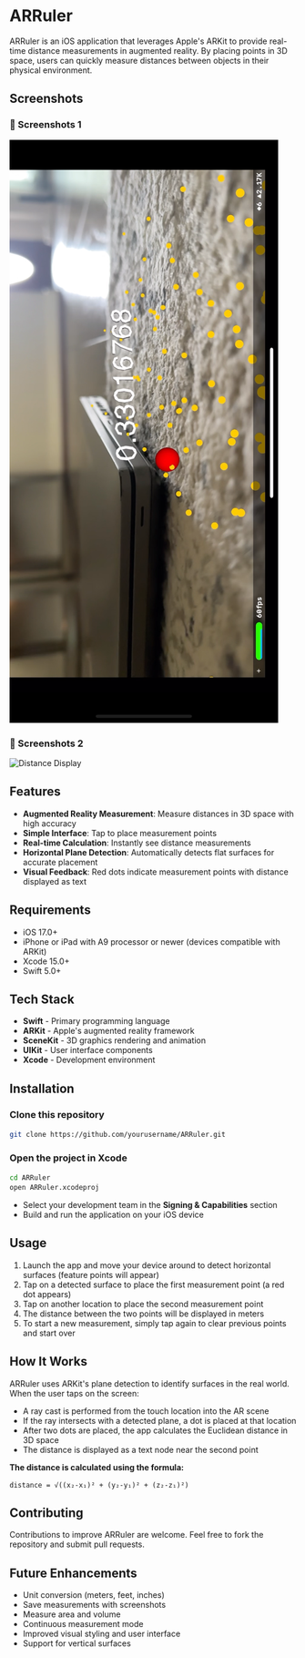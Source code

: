 
# ARRuler

ARRuler is an iOS application that leverages Apple's ARKit to provide real-time distance measurements in augmented reality. By placing points in 3D space, users can quickly measure distances between objects in their physical environment.

## Screenshots

### 📏 Screenshots 1
![Measuring View](/1.png)

### 📐 Screenshots 2
![Distance Display](/2.png)

## Features

- **Augmented Reality Measurement**: Measure distances in 3D space with high accuracy  
- **Simple Interface**: Tap to place measurement points  
- **Real-time Calculation**: Instantly see distance measurements  
- **Horizontal Plane Detection**: Automatically detects flat surfaces for accurate placement  
- **Visual Feedback**: Red dots indicate measurement points with distance displayed as text  

## Requirements

- iOS 17.0+  
- iPhone or iPad with A9 processor or newer (devices compatible with ARKit)  
- Xcode 15.0+  
- Swift 5.0+  

## Tech Stack

- **Swift** - Primary programming language  
- **ARKit** - Apple's augmented reality framework  
- **SceneKit** - 3D graphics rendering and animation  
- **UIKit** - User interface components  
- **Xcode** - Development environment  

## Installation

### Clone this repository
```bash
git clone https://github.com/yourusername/ARRuler.git
```

### Open the project in Xcode
```bash
cd ARRuler
open ARRuler.xcodeproj
```

- Select your development team in the **Signing & Capabilities** section  
- Build and run the application on your iOS device  

## Usage

1. Launch the app and move your device around to detect horizontal surfaces (feature points will appear)  
2. Tap on a detected surface to place the first measurement point (a red dot appears)  
3. Tap on another location to place the second measurement point  
4. The distance between the two points will be displayed in meters  
5. To start a new measurement, simply tap again to clear previous points and start over  

## How It Works

ARRuler uses ARKit's plane detection to identify surfaces in the real world. When the user taps on the screen:

- A ray cast is performed from the touch location into the AR scene  
- If the ray intersects with a detected plane, a dot is placed at that location  
- After two dots are placed, the app calculates the Euclidean distance in 3D space  
- The distance is displayed as a text node near the second point  

**The distance is calculated using the formula:**
```
distance = √((x₂-x₁)² + (y₂-y₁)² + (z₂-z₁)²)
```

## Contributing

Contributions to improve ARRuler are welcome. Feel free to fork the repository and submit pull requests.

## Future Enhancements

- Unit conversion (meters, feet, inches)  
- Save measurements with screenshots  
- Measure area and volume  
- Continuous measurement mode  
- Improved visual styling and user interface  
- Support for vertical surfaces  
